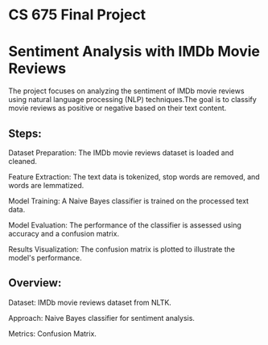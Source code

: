 # CS 675 Final Project

# Sentiment Analysis with IMDb Movie Reviews

The project focuses on analyzing the sentiment of IMDb movie reviews using natural language processing (NLP) techniques.The goal is to classify movie reviews as positive or negative based on their text content.

## Steps:

Dataset Preparation: The IMDb movie reviews dataset is loaded and cleaned.
    
Feature Extraction: The text data is tokenized, stop words are removed, and words are lemmatized.
    
Model Training: A Naive Bayes classifier is trained on the processed text data.
    
Model Evaluation: The performance of the classifier is assessed using accuracy and a confusion matrix.
    
Results Visualization: The confusion matrix is plotted to illustrate the model's performance.

## Overview:

Dataset: IMDb movie reviews dataset from NLTK.

Approach: Naive Bayes classifier for sentiment analysis.

Metrics: Confusion Matrix.


